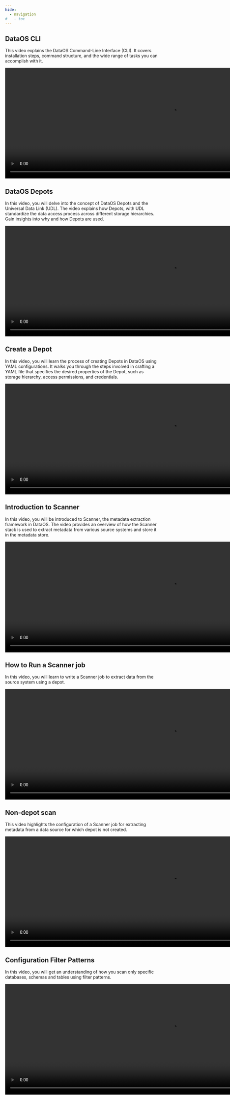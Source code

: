 ```yaml
---
hide:
  - navigation
#   - toc
---
```



<div>
  <h2>DataOS CLI</h2>
  <p>This video explains the DataOS Command-Line Interface (CLI). It covers installation steps, command structure, and the wide range of tasks you can accomplish with it.</p>
  <video width="1080" height="360" controls>
    <source src="[path/to/video.mp4](https://www.youtube.com/watch?v=54uQS0vpF-Y)" type="video/mp4">
    Your browser does not support the video tag.
  </video>
</div>


<div>
  <h2>DataOS Depots</h2>
  <p>In this video, you will delve into the concept of DataOS Depots and the Universal Data Link (UDL). The video explains how Depots, with UDL standardize the data access process across different storage hierarchies. Gain insights into why and how Depots are used.</p>
  <video width="1080" height="360" controls>
    <source src="[path/to/video.mp4](https://www.youtube.com/watch?v=54uQS0vpF-Y)" type="video/mp4">
    Your browser does not support the video tag.
  </video>
</div>


<div>
  <h2>Create a Depot</h2>
  <p>In this video, you will learn the process of creating Depots in DataOS using YAML configurations. It walks you through the steps involved in crafting a YAML file that specifies the desired properties of the Depot, such as storage hierarchy, access permissions, and credentials.</p>
  <video width="1080" height="360" controls>
    <source src="[[path/to/video.mp4](https://www.youtube.com/watch?v=54uQS0vpF-Y)](https://www.youtube.com/watch?v=rpFE1qUqWBw)" type="video/mp4">
    Your browser does not support the video tag.
  </video>
</div>


<div>
  <h2>Introduction to Scanner</h2>
  <p>In this video, you will be introduced to Scanner, the metadata extraction framework in DataOS. The video provides an overview of how the Scanner stack is used to extract metadata from various source systems and store it in the metadata store.</p>
  <video width="1080" height="360" controls>
    <source src="[[path/to/video.mp4](https://www.youtube.com/watch?v=54uQS0vpF-Y)](https://www.youtube.com/watch?v=rpFE1qUqWBw)" type="video/mp4">
    Your browser does not support the video tag.
  </video>
</div>


<div>
  <h2> How to Run a Scanner job</h2>
  <p>In this video, you will learn to write a Scanner job to extract data from the source system using a depot.</p>
  <video width="1080" height="360" controls>
    <source src="[[path/to/video.mp4](https://www.youtube.com/watch?v=54uQS0vpF-Y)](https://www.youtube.com/watch?v=rpFE1qUqWBw)" type="video/mp4">
    Your browser does not support the video tag.
  </video>
</div>


<div>
  <h2>Non-depot scan</h2>
  <p>This video highlights the configuration of a Scanner job for extracting metadata from a data source for which depot is not created.</p>
  <video width="1080" height="360" controls>
    <source src="[[path/to/video.mp4](https://www.youtube.com/watch?v=54uQS0vpF-Y)](https://www.youtube.com/watch?v=rpFE1qUqWBw)" type="video/mp4">
    Your browser does not support the video tag.
  </video>
</div>


<div>
  <h2> Configuration Filter Patterns</h2>
  <p>In this video, you will get an understanding of how you scan only specific databases, schemas and tables using filter patterns.</p>
  <video width="1080" height="360" controls>
    <source src="[[path/to/video.mp4](https://www.youtube.com/watch?v=54uQS0vpF-Y)](https://www.youtube.com/watch?v=rpFE1qUqWBw)" type="video/mp4">
    Your browser does not support the video tag.
  </video>
</div>
